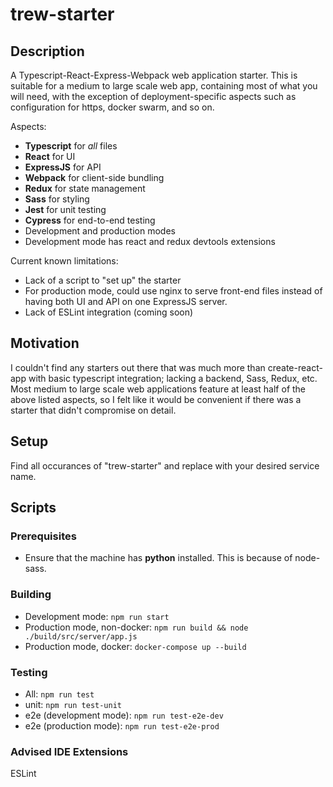# trew-starter

## Description
A Typescript-React-Express-Webpack web application starter. This is suitable for a medium to large scale web app, containing most of what you will need, with the exception of deployment-specific aspects such as configuration for https, docker swarm, and so on.

Aspects:
* **Typescript** for *all* files
* **React** for UI
* **ExpressJS** for API
* **Webpack** for client-side bundling
* **Redux** for state management
* **Sass** for styling
* **Jest** for unit testing
* **Cypress** for end-to-end testing
* Development and production modes
* Development mode has react and redux devtools extensions

Current known limitations:
* Lack of a script to "set up" the starter
* For production mode, could use nginx to serve front-end files instead of having both UI and API on one ExpressJS server.
* Lack of ESLint integration (coming soon)

## Motivation
I couldn't find any starters out there that was much more than create-react-app with basic typescript integration; lacking a backend, Sass, Redux, etc. Most medium to large scale web applications feature at least half of the above listed aspects, so I felt like it would be convenient if there was a starter that didn't compromise on detail.

## Setup
Find all occurances of "trew-starter" and replace with your desired service name.

## Scripts

### Prerequisites
* Ensure that the machine has **python** installed. This is because of node-sass.

### Building
* Development mode: `npm run start`
* Production mode, non-docker: `npm run build && node ./build/src/server/app.js`
* Production mode, docker: `docker-compose up --build`

### Testing
* All: `npm run test`
* unit: `npm run test-unit`
* e2e (development mode): `npm run test-e2e-dev`
* e2e (production mode): `npm run test-e2e-prod`

### Advised IDE Extensions

ESLint
